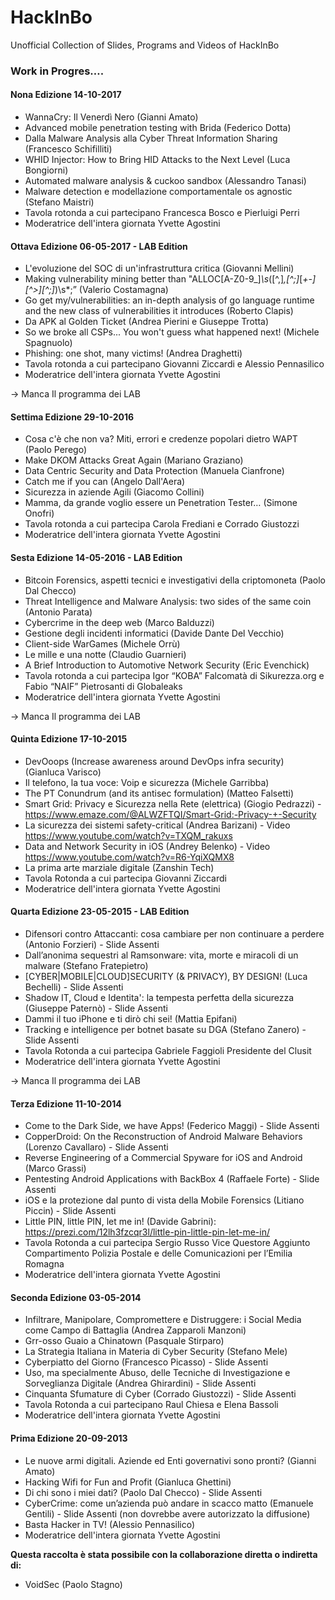 # HackInBo

Unofficial Collection of Slides, Programs and Videos of HackInBo


### Work in Progres….



#### Nona Edizione 14-10-2017

- WannaCry: Il Venerdì Nero (Gianni Amato)
- Advanced mobile penetration testing with Brida (Federico Dotta)
- Dalla Malware Analysis alla Cyber Threat Information Sharing (Francesco Schifilliti)
- WHID Injector: How to Bring HID Attacks to the Next Level (Luca Bongiorni)
- Automated malware analysis & cuckoo sandbox (Alessandro Tanasi)
- Malware detection e modellazione comportamentale os agnostic (Stefano Maistri)
- Tavola rotonda a cui partecipano Francesca Bosco e Pierluigi Perri
- Moderatrice dell'intera giornata Yvette Agostini

#### Ottava Edizione 06-05-2017 - LAB Edition

- L'evoluzione del SOC di un'infrastruttura critica (Giovanni Mellini)
- Making vulnerability mining better than "ALLOC[A-Z0-9_]*\s*\([^,]*,[^;]*[*+-][^>][^;]*\)\s*;” (Valerio Costamagna)
- Go get my/vulnerabilities: an in-depth analysis of go language runtime and the new class of vulnerabilities it introduces (Roberto Clapis)
- Da APK al Golden Ticket (Andrea Pierini e Giuseppe Trotta)
- So we broke all CSPs... You won't guess what happened next! (Michele Spagnuolo)
- Phishing: one shot, many victims! (Andrea Draghetti)
- Tavola rotonda a cui partecipano Giovanni Ziccardi e Alessio Pennasilico
- Moderatrice dell'intera giornata Yvette Agostini

-> Manca Il programma dei LAB

#### Settima Edizione 29-10-2016

- Cosa c'è che non va? Miti, errori e credenze popolari dietro WAPT (Paolo Perego)
- Make DKOM Attacks Great Again (Mariano Graziano)
- Data Centric Security and Data Protection (Manuela Cianfrone)
- Catch me if you can (Angelo Dall'Aera)
- Sicurezza in aziende Agili (Giacomo Collini)
- Mamma, da grande voglio essere un Penetration Tester… (Simone Onofri)
- Tavola rotonda a cui partecipa Carola Frediani e Corrado Giustozzi
- Moderatrice dell'intera giornata Yvette Agostini

#### Sesta Edizione 14-05-2016 - LAB Edition

- Bitcoin Forensics, aspetti tecnici e investigativi della criptomoneta (Paolo Dal Checco)
- Threat Intelligence and Malware Analysis: two sides of the same coin (Antonio Parata)
- Cybercrime in the deep web (Marco Balduzzi)
- Gestione degli incidenti informatici (Davide Dante Del Vecchio)
- Client-side WarGames (Michele Orrù)
- Le mille e una notte (Claudio Guarnieri)
- A Brief Introduction to Automotive Network Security (Eric Evenchick)
- Tavola rotonda a cui partecipa Igor “KOBA” Falcomatà di Sikurezza.org e Fabio “NAIF” Pietrosanti di Globaleaks
- Moderatrice dell'intera giornata Yvette Agostini

-> Manca Il programma dei LAB

#### Quinta Edizione 17-10-2015

- DevOoops (Increase awareness around DevOps infra security) (Gianluca Varisco)
- Il telefono, la tua voce: Voip e sicurezza (Michele Garribba)
- The PT Conundrum (and its antisec formulation) (Matteo Falsetti)
- Smart Grid: Privacy e Sicurezza nella Rete (elettrica) (Giogio Pedrazzi) - https://www.emaze.com/@ALWZFTQI/Smart-Grid:-Privacy-+-Security
- La sicurezza dei sistemi safety-critical (Andrea Barizani) - Video https://www.youtube.com/watch?v=TXQM_rakuxs
- Data and Network Security in iOS (Andrey Belenko) - Video https://www.youtube.com/watch?v=R6-YqiXQMX8
- La prima arte marziale digitale (Zanshin Tech)
- Tavola Rotonda a cui partecipa Giovanni Ziccardi
- Moderatrice dell'intera giornata Yvette Agostini

#### Quarta Edizione 23-05-2015 - LAB Edition

- Difensori contro Attaccanti: cosa cambiare per non continuare a perdere (Antonio Forzieri) - Slide Assenti
- Dall’anonima sequestri al Ramsonware: vita, morte e miracoli di un malware (Stefano Fratepietro)
- [CYBER|MOBILE|CLOUD]SECURITY (& PRIVACY), BY DESIGN! (Luca Bechelli) - Slide Assenti
- Shadow IT, Cloud e Identita': la tempesta perfetta della sicurezza (Giuseppe Paternò) - Slide Assenti
- Dammi il tuo iPhone e ti dirò chi sei! (Mattia Epifani)
- Tracking e intelligence per botnet basate su DGA (Stefano Zanero) - Slide Assenti
- Tavola Rotonda a cui partecipa Gabriele Faggioli Presidente del Clusit
- Moderatrice dell'intera giornata Yvette Agostini

-> Manca Il programma dei LAB

#### Terza Edizione 11-10-2014

- Come to the Dark Side, we have Apps! (Federico Maggi) - Slide Assenti
- CopperDroid: On the Reconstruction of Android Malware Behaviors (Lorenzo Cavallaro) - Slide Assenti
- Reverse Engineering of a Commercial Spyware for iOS and Android (Marco Grassi)
- Pentesting Android Applications with BackBox 4 (Raffaele Forte) - Slide Assenti
- iOS e la protezione dal punto di vista della Mobile Forensics (Litiano Piccin) - Slide Assenti
- Little PIN, little PIN, let me in! (Davide Gabrini): https://prezi.com/12lh3fzcqr3l/little-pin-little-pin-let-me-in/
- Tavola Rotonda a cui partecipa Sergio Russo Vice Questore Aggiunto Compartimento Polizia Postale e delle Comunicazioni per l’Emilia Romagna
- Moderatrice dell'intera giornata Yvette Agostini

#### Seconda Edizione 03-05-2014

- Infiltrare, Manipolare, Compromettere e Distruggere: i Social Media come Campo di Battaglia (Andrea Zapparoli Manzoni)
- Grr-osso Guaio a Chinatown (Pasquale Stirparo)
- La Strategia Italiana in Materia di Cyber Security (Stefano Mele)
- Cyberpiatto del Giorno (Francesco Picasso) - Slide Assenti
- Uso, ma specialmente Abuso, delle Tecniche di Investigazione e Sorveglianza Digitale (Andrea Ghirardini) - Slide Assenti
- Cinquanta Sfumature di Cyber (Corrado Giustozzi) - Slide Assenti
- Tavola Rotonda a cui partecipano Raul Chiesa e Elena Bassoli
- Moderatrice dell'intera giornata Yvette Agostini

#### Prima Edizione 20-09-2013

- Le nuove armi digitali. Aziende ed Enti governativi sono pronti? (Gianni Amato)
- Hacking Wifi for Fun and Profit (Gianluca Ghettini)
- Di chi sono i miei dati? (Paolo Dal Checco) - Slide Assenti
- CyberCrime: come un’azienda può andare in scacco matto (Emanuele Gentili) - Slide Assenti (non dovrebbe avere autorizzato la diffusione)
- Basta Hacker in TV! (Alessio Pennasilico)
- Moderatrice dell'intera giornata Yvette Agostini

**Questa raccolta è stata possibile con la collaborazione diretta o indiretta di:**

- VoidSec (Paolo Stagno)